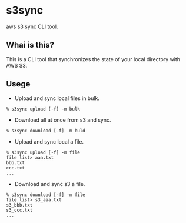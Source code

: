 # s3sync
aws s3 sync CLI tool.

## Whai is this?
This is a CLI tool that synchronizes the state of your local directory with AWS S3.

## Usege
* Upload and sync local files in bulk.
```
% s3sync upload [-f] -m bulk
```

* Download all at once from s3 and sync.
```
% s3sync download [-f] -m buld
```

* Upload and sync local a file.
```
% s3sync upload [-f] -m file
file list> aaa.txt
bbb.txt
ccc.txt
...
```

* Download and sync s3 a file.
```
% s3sync download [-f] -m file
file list> s3_aaa.txt
s3_bbb.txt
s3_ccc.txt
...
```
